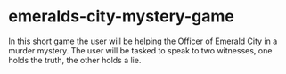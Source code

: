 # emeralds-city-mystery-game
In this short game the user will be helping the Officer of Emerald City in a murder mystery. The user will be tasked to speak to two witnesses, one holds the truth, the other holds a lie.
